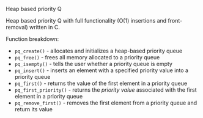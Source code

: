 Heap based priority Q

Heap based priority Q with full functionality (O(1) insertions and front-removal) written in C.

Function breakdown:

  * `pq_create()` - allocates and initializes a heap-based priority queue
  * `pq_free()` - frees all memory allocated to a priority queue
  * `pq_isempty()` - tells the user whether a priority queue is empty
  * `pq_insert()` - inserts an element with a specified priority value into a priority queue
  * `pq_first()` - returns the value of the first element in a priority queue
  * `pq_first_priority()` - returns the *priority value* associated with the first element in a priority queue
  * `pq_remove_first()` - removes the first element from a priority queue and return its value